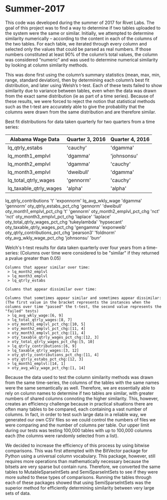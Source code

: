 # Summer-2017

This code was developed during the summer of 2017 for Rivet Labs. The goal of this project was to find a way to determine if two tables uploaded to the system were the same or similar. Initially, we attempted to determine similarity numerically – according to the content in each of the columns of the two tables. For each table, we iterated through every column and selected only the values that could be parsed as real numbers. If those numbers constituted at least 90% of the column’s total values, the column was considered “numeric” and was used to determine numerical similarity by looking at column similarity methods. 

This was done first using the column’s summary statistics (mean, max, min, range, standard deviation), then by determining each column’s best fit distribution, and later using Welsh’s t-test. Each of these tests failed to show similarity due to variance between tables, even when the data was drawn from the exact same distribution (ie as part of a time series). Because of these results, we were forced to reject the notion that statistical methods such as the t-test are accurately able to give the probability that the columns were drawn from the same distribution and are therefore similar. 


Best fit distributions for data taken quarterly for two quarters from a time series:

  |Alabama Wage Data|Quarter 3, 2016|Quarter 4, 2016|
  | ------------- | ------------- | -----------|
  |lq_qtrly_estabs	|'cauchy'	|'dgamma'|
  |lq_month1_emplvl	|'dgamma'	 |'johnsonsu'|
  |lq_month2_emplvl	|'dgamma'	|'cauchy'|
  |lq_month3_emplvl	|'dweibull'	|'dgamma'|
  |lq_total_qtrly_wages	|'gennorm'	|'cauchy'|
  |lq_taxable_qtrly_wages	|'alpha'	|'alpha'|

  lq_qtrly_contributions	't'	'exponnorm'
  lq_avg_wkly_wage	'dgamma'	'gennorm'
  oty_qtrly_estabs_pct_chg	'gennorm'	'dweibull'
  oty_month1_emplvl_pct_chg	't'	'gennorm'
  oty_month2_emplvl_pct_chg	'nct'	'nct'
  oty_month3_emplvl_pct_chg	'laplace'	'laplace'
  oty_total_qtrly_wages_pct_chg	'tukeylambda'	'hypsecant'
  oty_taxable_qtrly_wages_pct_chg	'gengamma'	'exponweib'
  oty_qtrly_contributions_pct_chg	'pearson3'	'foldnorm'
  oty_avg_wkly_wage_pct_chg	'johnsonsu'	'burr'


Welch's t-test results for data taken quarterly over four years from a time-series:
(Columns over time were considered to be "similar" if they returned a pvalue greater than 0.05) 

    Columns that appear similar over time:
     > lq_month2_emplvl
     > lq_month3_emplvl
     > lq_qtrly_estabs

    Columns that appear dissimilar over time:
    
    Columns that sometimes appear similar and sometimes appear dissimilar: 
    (The first value in the bracket represents the instances when the columns over time "passed" the t-test, the second value represents the "failed" tests)
     > lq_avg_wkly_wage:[6, 9]
     > lq_total_qtrly_wages:[8, 7]
     > oty_month1_emplvl_pct_chg:[10, 5]
     > oty_month2_emplvl_pct_chg:[11, 4]
     > oty_month3_emplvl_pct_chg:[11, 4]
     > oty_taxable_qtrly_wages_pct_chg:[12, 3]
     > oty_total_qtrly_wages_pct_chg:[5, 10]
     > lq_qtrly_contributions:[6, 9]
     > lq_taxable_qtrly_wages:[3, 12]
     > oty_qtrly_contributions_pct_chg:[11, 4]
     > oty_qtrly_estabs_pct_chg:[12, 3]
     > lq_month1_emplvl:[14, 1]
     > oty_avg_wkly_wage_pct_chg:[1, 14]


Because the data used to test the column similarity methods was drawn from the same time-series, the columns of the tables with the same names were the same semantically as well. Therefore, we are essentially able to rely on column names to determine if two tables are similar, with greater numbers of shared columns connoting the higher similarity. This, however, creates an efficiency challenge because in practical situations there are often many tables to be compared, each containing a vast number of columns. In fact, in order to test such large data in a reliable way, we generated our own CSV files so we could control the numbers of files we were comparing and the number of columns per table. Our upper limit during our tests was testing 100,000 tables with up to 100,000 columns each (the columns were randomly selected from a list). 

We decided to increase the efficiency of this process by using bitwise comparisons. This was first attempted with the BitVector package for Python using a universal column vocabulary. This package, however, still requires more operations than mathematically necessary because the bitsets are very sparse but contain runs. Therefore, we converted the same tables to MutableSparseIntSets and SemiSparseIntSets to see if they were more suited to these types of comparisons. Running the tables through each of these packages showed that using SemiSparseIntSets was the superior method for efficiently determining similarity between very large sets of data.
